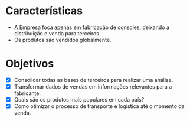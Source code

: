 # Características
- A Empresa foca apenas em fabricação de consoles, deixando a distribuição e venda para terceiros.
- Os produtos são vendidos globalmente.

# Objetivos
- [x] Consolidar todas as bases de terceiros para realizar uma análise.
- [x] Transformar dados de vendas em informações relevantes para a fabricante.
- [x] Quais são os produtos mais populares em cada país?
- [x] Como otimizar o processo de transporte e logística até o momento da venda.